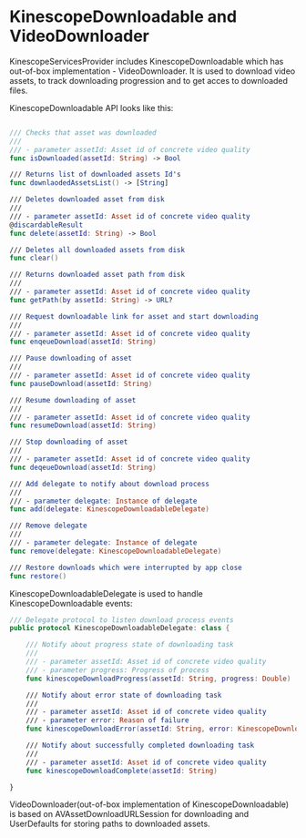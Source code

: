 <!-- TODO describe player and player view customisation -->

# KinescopeDownloadable and VideoDownloader

KinescopeServicesProvider includes KinescopeDownloadable which has out-of-box implementation - VideoDownloader. It is used to download video assets, to track downloading progression and to get acces to downloaded files.

KinescopeDownloadable API looks like this:
```swift

/// Checks that asset was downloaded
///
/// - parameter assetId: Asset id of concrete video quality
func isDownloaded(assetId: String) -> Bool

/// Returns list of downloaded assets Id's
func downlaodedAssetsList() -> [String]

/// Deletes downloaded asset from disk
///
/// - parameter assetId: Asset id of concrete video quality
@discardableResult
func delete(assetId: String) -> Bool

/// Deletes all downloaded assets from disk
func clear()

/// Returns downloaded asset path from disk
///
/// - parameter assetId: Asset id of concrete video quality
func getPath(by assetId: String) -> URL?

/// Request downloadable link for asset and start downloading
///
/// - parameter assetId: Asset id of concrete video quality
func enqeueDownload(assetId: String)

/// Pause downloading of asset
///
/// - parameter assetId: Asset id of concrete video quality
func pauseDownload(assetId: String)

/// Resume downloading of asset
///
/// - parameter assetId: Asset id of concrete video quality
func resumeDownload(assetId: String)

/// Stop downloading of asset
///
/// - parameter assetId: Asset id of concrete video quality
func deqeueDownload(assetId: String)

/// Add delegate to notify about download process
///
/// - parameter delegate: Instance of delegate
func add(delegate: KinescopeDownloadableDelegate)

/// Remove delegate
///
/// - parameter delegate: Instance of delegate 
func remove(delegate: KinescopeDownloadableDelegate)

/// Restore downloads which were interrupted by app close
func restore()

```

KinescopeDownloadableDelegate is used to handle KinescopeDownloadable events: 

```swift
/// Delegate protocol to listen download process events
public protocol KinescopeDownloadableDelegate: class {

    /// Notify about progress state of downloading task
    ///
    /// - parameter assetId: Asset id of concrete video quality
    /// - parameter progress: Progress of process
    func kinescopeDownloadProgress(assetId: String, progress: Double)

    /// Notify about error state of downloading task
    ///
    /// - parameter assetId: Asset id of concrete video quality
    /// - parameter error: Reason of failure
    func kinescopeDownloadError(assetId: String, error: KinescopeDownloadError)

    /// Notify about successfully completed downloading task
    ///
    /// - parameter assetId: Asset id of concrete video quality
    func kinescopeDownloadComplete(assetId: String)

}
```

VideoDownloader(out-of-box implementation of KinescopeDownloadable) is based on AVAssetDownloadURLSession for downloading and UserDefaults for storing paths to downloaded assets. 
